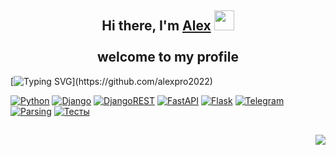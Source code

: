 <h2 align="center">
  Hi there, I'm <a href="https://t.me/alexpro202">Alex</a>
  <img src="https://github.com/blackcater/blackcater/raw/main/images/Hi.gif" height="32"/>
  <br><br>
  welcome to my profile
</h2>

[![Typing SVG](https://readme-typing-svg.herokuapp.com?font=Fira+Code&pause=1000&width=435&lines=Links+to+my+projects:)](https://github.com/alexpro2022)

[![Python](https://img.shields.io/badge/python-3670A0?style=for-the-badge&logo=python&logoColor=ffdd54)](https://github.com/alexpro2022?tab=repositories&q=python3)
[![Django](https://img.shields.io/badge/django-%23092E20.svg?style=for-the-badge&logo=django&logoColor=white)](https://github.com/alexpro2022?tab=repositories&q=django)
[![DjangoREST](https://img.shields.io/badge/DJANGO-REST-88e86d?style=for-the-badge&logo=django&logoColor=white&color=3D9217&labelColor=gray)](https://github.com/alexpro2022?tab=repositories&q=django-rest-framework)
[![FastAPI](https://img.shields.io/badge/FastAPI-005571?style=for-the-badge&logo=fastapi)](https://github.com/alexpro2022?tab=repositories&q=fastapi)
[![Flask](https://img.shields.io/badge/flask-%23000.svg?style=for-the-badge&logo=flask&logoColor=white)](https://github.com/alexpro2022?tab=repositories&q=flask)
[![Telegram](https://img.shields.io/badge/Telegram-2CA5E0?style=for-the-badge&logo=telegram&logoColor=white)](https://github.com/alexpro2022?tab=repositories&q=telegram-bot)
[![Parsing](https://img.shields.io/badge/Parsing-4f326c.svg?style=for-the-badge&logo=&logoColor=white)](https://github.com/alexpro2022?tab=repositories&q=parser)
[![Тесты](https://img.shields.io/badge/Тесты-1c7092.svg?style=for-the-badge&logo=&logoColor=white)](https://github.com/alexpro2022?tab=repositories&q=test-task)

<h2></h2>

<h3 align="right">
  <img src="https://komarev.com/ghpvc/?username=alexpro2022">
</h3>



<!--
### Hi there 👋

![](https://komarev.com/ghpvc/?username=alexpro2022)
![SQLite](https://img.shields.io/badge/sqlite-%2307405e.svg?style=for-the-badge&logo=sqlite&logoColor=white)
![Postgres](https://img.shields.io/badge/postgres-%23316192.svg?style=for-the-badge&logo=postgresql&logoColor=white)
![Jinja](https://img.shields.io/badge/jinja-white.svg?style=for-the-badge&logo=jinja&logoColor=black)
![JWT](https://img.shields.io/badge/JWT-black?style=for-the-badge&logo=JSON%20web%20tokens)
![GitHub Actions](https://img.shields.io/badge/github%20actions-%232671E5.svg?style=for-the-badge&logo=githubactions&logoColor=white)
![Google Drive](https://img.shields.io/badge/Google%20Drive-4285F4?style=for-the-badge&logo=googledrive&logoColor=white)
![Google Cloud](https://img.shields.io/badge/GoogleCloud-%234285F4.svg?style=for-the-badge&logo=google-cloud&logoColor=white)


**alexpro2022/alexpro2022** is a ✨ _special_ ✨ repository because its `README.md` (this file) appears on your GitHub profile.

Here are some ideas to get you started:

- 🔭 I’m currently working on ...
- 🌱 I’m currently learning ...
- 👯 I’m looking to collaborate on ...
- 🤔 I’m looking for help with ...
- 💬 Ask me about ...
- 📫 How to reach me: ...
- 😄 Pronouns: ...
- ⚡ Fun fact: ...
-->


